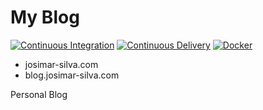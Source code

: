 # My Blog
[![Continuous Integration](https://github.com/josimar-silva/blog/actions/workflows/ci.yaml/badge.svg)](https://github.com/josimar-silva/blog/actions/workflows/ci.yaml)
[![Continuous Delivery](https://github.com/josimar-silva/blog/actions/workflows/cd.yaml/badge.svg)](https://github.com/josimar-silva/blog/actions/workflows/cd.yaml)
[![Docker](https://github.com/josimar-silva/blog/actions/workflows/docker.yaml/badge.svg)](https://github.com/josimar-silva/blog/actions/workflows/docker.yaml)

- josimar-silva.com
- blog.josimar-silva.com

Personal Blog
